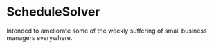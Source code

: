 # ScheduleSolver
Intended to ameliorate some of the weekly suffering of small business managers everywhere.
